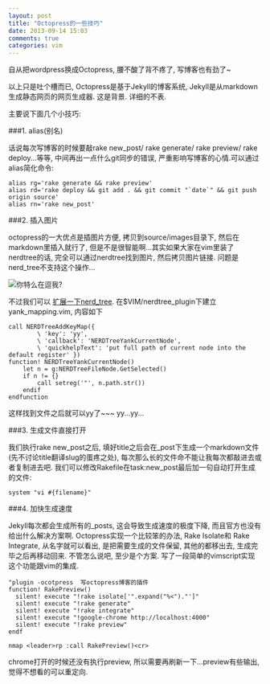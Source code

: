 ```yaml
---
layout: post
title: "Octopress的一些技巧"
date: 2013-09-14 15:03
comments: true
categories: vim
---
```


自从把wordpress换成Octopress, 腰不酸了背不疼了, 写博客也有劲了~

以上只是吐个槽而已, Octopress是基于Jekyll的博客系统, Jekyll是从markdown生成静态网页的网页生成器. 这是背景. 详细的不表.

主要说下面几个小技巧:

###1\. alias(别名)

话说每次写博客的时候要敲rake new_post/ rake generate/ rake preview/ rake deploy...等等, 中间再出一点什么git同步的错误, 严重影响写博客的心情.可以通过alias简化命令:
  
    alias rg='rake generate && rake preview'
    alias rd='rake deploy && git add . && git commit "`date`" && git push origin source'
    alias rn='rake new_post'

###2\. 插入图片

octopress的一大优点是插图片方便, 拷贝到source/images目录下, 然后在markdown里插入就行了, 但是不是很智能啊...其实如果大家在vim里装了nerdtree的话, 完全可以通过nerdtree找到图片, 然后拷贝图片链接. 问题是nerd_tree不支持这个操作...

![](/images/2013-9/are-you-fucking-kidding-me.jpg  "你特么在逗我?")

不过我们可以 [扩展一下nerd_tree][1]. 在$VIM/nerdtree_plugin下建立yank_mapping.vim, 内容如下

    call NERDTreeAddKeyMap({
            \ 'key': 'yy',
            \ 'callback': 'NERDTreeYankCurrentNode',
            \ 'quickhelpText': 'put full path of current node into the default register' })
    function! NERDTreeYankCurrentNode()
        let n = g:NERDTreeFileNode.GetSelected()
        if n != {}
            call setreg('"', n.path.str())
        endif
    endfunction

这样找到文件之后就可以yy了~~~    yy...yy...

###3\. 生成文件直接打开

我们执行rake new_post之后, 填好title之后会在_post下生成一个markdown文件(先不讨论title翻译slug的蛋疼之处), 每次那么长的文件命不能让我每次都敲进去或者复制进去吧. 我们可以修改Rakefile在task:new_post最后加一句自动打开生成的文件:

    system "vi #{filename}"

###4\. 加快生成速度

Jekyll每次都会生成所有的_posts, 这会导致生成速度的极度下降, 而且官方也没有给出什么解决方案啊. Octopress实现一个比较笨的办法, Rake Isolate和 Rake Integrate, 从名字就可以看出, 是把需要生成的文件保留, 其他的都移出去, 生成完毕之后再移动回来. 不管怎么说吧, 至少是个方案. 写了一段简单的vimscript实现这个功能跟vim的集成.


    "plugin -ocotpress  写octopress博客的插件
    function! RakePreview()
      silent! execute "!rake isolate['".expand("%<")."']"
      silent! execute "!rake generate"
      silent! execute "!rake integrate"
      silent! execute "!google-chrome http://localhost:4000"
      silent! execute "!rake preview"
    endf

    nmap <leader>rp :call RakePreview()<cr>

chrome打开的时候还没有执行preview, 所以需要再刷新一下...preview有些输出, 觉得不想看的可以重定向.

[1]: http://stackoverflow.com/questions/16368771/copy-path-file-with-nerdtree-vim-plugin  "Copy path file with NERDtree Vim plugin"
